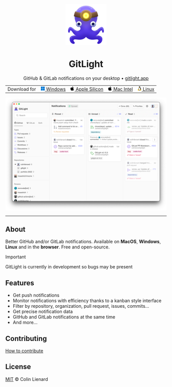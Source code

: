 <div align="center">

<img src="./assets/logo.png" alt="" height="128px" />

# GitLight

GitHub & GitLab notifications on your desktop • [gitlight.app](https://gitlight.app)

<table>
  <tbody>
    <tr>
      <td>Download for</td>
      <td>      
        <a href="https://gitlight.app/download/windows">
          <img src="./assets/windows.png"> Windows
        </a>
      </td>
      <td>
        <a href="https://gitlight.app/download/apple-silicon">
          <picture>
            <source media="(prefers-color-scheme: dark)" srcset="./assets/apple-dark.png">
            <img src="./assets/apple-light.png">
          </picture> Apple Silicon
        </a>
      </td>
      <td>
        <a href="https://gitlight.app/download/mac-intel">
          <picture>
            <source media="(prefers-color-scheme: dark)" srcset="./assets/apple-dark.png">
            <img src="./assets/apple-light.png">
          </picture> Mac Intel
        </a>
      </td>
      <td>
        <a href="https://gitlight.app/download/linux">
          <img src="./assets/linux.png"> Linux
        </a>
      </td>
    </tr>
  </tbody>
</table>

</div>

<picture>
  <source media="(prefers-color-scheme: dark)" srcset="./assets/dashboard-dark.png">
  <img src="./assets/dashboard-light.png">
</picture>

---

## About

Better GitHub and/or GitLab notifications. Available on **MacOS**, **Windows**, **Linux** and in the **browser**. Free and open-source.

> [!IMPORTANT]  
> GitLight is currently in development so bugs may be present

## Features

- Get push notifications
- Monitor notifications with efficiency thanks to a kanban style interface
- Filter by repository, organization, pull request, issues, commits...
- Get precise notification data
- GitHub and GitLab notifications at the same time
- And more...

## Contributing

[How to contribute](./CONTRIBUTING.md)

## License

[MIT](./LICENSE) © Colin Lienard
